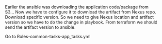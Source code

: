 Earlier the ansible was downloading the application code/package from S3...
Now we have to configure it to download the artifact from Nexus repo.
Download specific version. 
So we need to give Nexus location and artifact version so we have to do the change in playbook.
From terraform we should send the artifact version to ansible.

Go to Roles-common-tasks-app_tasks.yml